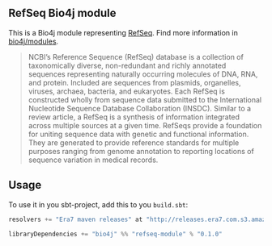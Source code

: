 ## RefSeq Bio4j module

This is a Bio4j module representing [RefSeq](http://www.ncbi.nlm.nih.gov/refseq/). Find more information in [bio4j/modules](https://github.com/bio4j/modules).

> NCBI’s Reference Sequence (RefSeq) database is a collection of taxonomically diverse, non-redundant and richly annotated sequences representing naturally occurring molecules of DNA, RNA, and protein. Included are sequences from plasmids, organelles, viruses, archaea, bacteria, and eukaryotes. Each RefSeq is constructed wholly from sequence data submitted to the International Nucleotide Sequence Database Collaboration (INSDC). Similar to a review article, a RefSeq is a synthesis of information integrated across multiple sources at a given time. RefSeqs provide a foundation for uniting sequence data with genetic and functional information. They are generated to provide reference standards for multiple purposes ranging from genome annotation to reporting locations of sequence variation in medical records.

## Usage

To use it in you sbt-project, add this to you `build.sbt`:

```scala
resolvers += "Era7 maven releases" at "http://releases.era7.com.s3.amazonaws.com"

libraryDependencies += "bio4j" %% "refseq-module" % "0.1.0"
```
